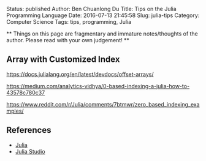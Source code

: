 Status: published
Author: Ben Chuanlong Du
Title: Tips on the Julia Programming Language
Date: 2016-07-13 21:45:58
Slug: julia-tips
Category: Computer Science
Tags: tips, programming, Julia

**
Things on this page are fragmentary and immature notes/thoughts of the author. 
Please read with your own judgement!
**
 

## Array with Customized Index

https://docs.julialang.org/en/latest/devdocs/offset-arrays/

https://medium.com/analytics-vidhya/0-based-indexing-a-julia-how-to-43578c780c37

https://www.reddit.com/r/Julia/comments/7btmwr/zero_based_indexing_examples/

 
## References

- [Julia](http://julialang.org/)
- [Julia Studio](http://forio.com/julia/)

